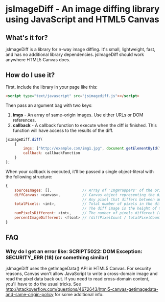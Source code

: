 jsImageDiff - An image diffing library using JavaScript and HTML5 Canvas
========================================================================

What's it for?
--------------
jsImageDiff is a library for n-way image diffing. It's small, lightweight, fast, and has no additional library dependencies. jsImageDiff should work anywhere HTML5 Canvas does.

How do I use it?
----------------
First, include the library in your page like this:

```html
<script type="text/javascript" src="jsimagediff.js"></script>
```

Then pass an argument bag with two keys:

1. **imgs** - An array of same-origin images. Use either URLs or DOM references.
1. **callback** - A callback function to execute when the diff is finished. This function will have access to the results of the diff.


```javascript
jsImageDiff.diff(
	{
		imgs: ["http://example.com/img1.jpg", document.getElementById("img2"), "http://example.com/img3.png"],
		callback: callbackFunction
	}
);
```

When your callback is executed, it'll be passed a single object-literal with the following structure:

```javascript
{
	sourceImages: [],              // Array of 'ImgWrappers' of the original images.
	diffCanvas: <canvas>,          // Canvas object representing the diff of all the images.
	                               // Any pixel that differs between any of the canvases is replaced with red (255,0,0).
	totalPixels: <int>,            // Total number of pixels in the diff image.
	                               // The diff image is the height of the tallest image and width of the widest image.
	numPixelsDifferent: <int>,     // The number of pixels different (red) in the diff image
	percentImageDifferent: <float> // (diffPixelCount / totalPixelCount) * 100
}
```

FAQ
---

### Why do I get an error like: SCRIPT5022: DOM Exception: SECURITY_ERR (18) (or something similar) ###
jsImageDiff uses the getImageData() API in HTML5 Canvas. For security reasons, Canvas won't allow JavaScript to write a cross-domain image and read the pixel data back out. If you need to read cross-domain content, you'll have to do the usual tricks. See http://stackoverflow.com/questions/4672643/html5-canvas-getimagedata-and-same-origin-policy for some additional info.